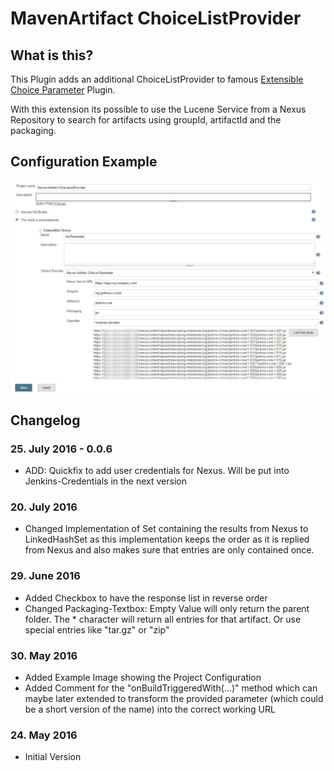 # MavenArtifact ChoiceListProvider
## What is this?
This Plugin adds an additional ChoiceListProvider to famous <a href="https://wiki.jenkins-ci.org/display/JENKINS/Extensible+Choice+Parameter+plugin">Extensible Choice Parameter</a> Plugin.

With this extension its possible to use the Lucene Service from a Nexus Repository to search for artifacts using groupId, artifactId and the packaging.
## Configuration Example
![Alt text](/src/site/resources/project-config-1.jpg?raw=true "Example Project Configuration")

## Changelog
### 25. July 2016 - 0.0.6
* ADD: Quickfix to add user credentials for Nexus. Will be put into Jenkins-Credentials in the next version

### 20. July 2016
* Changed Implementation of Set containing the results from Nexus to LinkedHashSet as this implementation keeps the order as it is replied from Nexus and also makes sure that entries are only contained once.

### 29. June 2016
* Added Checkbox to have the response list in reverse order
* Changed Packaging-Textbox: Empty Value will only return the parent folder. The * character will return all entries for that artifact. Or use special entries like "tar.gz" or "zip" 

### 30. May 2016
* Added Example Image showing the Project Configuration
* Added Comment for the "onBuildTriggeredWith(...)" method which can maybe later extended to transform the provided parameter (which could be a short version of the name) into the correct working URL


### 24. May 2016
* Initial Version
